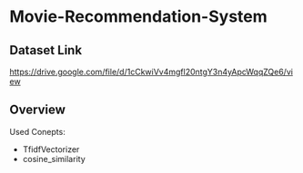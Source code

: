 # Movie-Recommendation-System


## Dataset Link

https://drive.google.com/file/d/1cCkwiVv4mgfl20ntgY3n4yApcWqqZQe6/view


## Overview

Used Conepts: 

- TfidfVectorizer
- cosine_similarity
